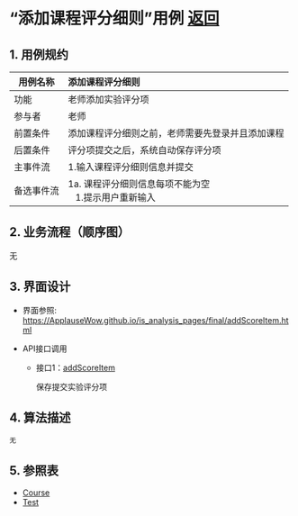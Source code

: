 # “添加课程评分细则”用例 [返回](../README.md)
## 1. 用例规约

|用例名称|添加课程评分细则|
|-------|:-------------|
|功能|老师添加实验评分项|
|参与者|老师|
|前置条件|添加课程评分细则之前，老师需要先登录并且添加课程|
|后置条件| 评分项提交之后，系统自动保存评分项|
|主事件流| 1.输入课程评分细则信息并提交|
|备选事件流|1a. 课程评分细则信息每项不能为空 <br/>&nbsp;&nbsp; 1.提示用户重新输入|


## 2. 业务流程（顺序图）
无

## 3. 界面设计
- 界面参照: https://ApplauseWow.github.io/is_analysis_pages/final/addScoreItem.html

- API接口调用

    - 接口1：[addScoreItem](../interface/addScoreItem.md)
        
        保存提交实验评分项
         
    
## 4. 算法描述
    无
    
## 5. 参照表
- [Course](../DataTables.md/#COURSES)
- [Test](../DataTables.md/#TESTS)
